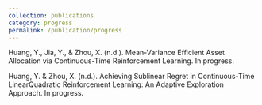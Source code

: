 ```yaml
---
collection: publications
category: progress
permalink: /publication/progress
---
```


Huang, Y., Jia, Y., & Zhou, X. (n.d.). Mean-Variance Efficient Asset Allocation via Continuous-Time Reinforcement Learning. In progress.

Huang, Y. & Zhou, X. (n.d.). Achieving Sublinear Regret in Continuous-Time LinearQuadratic Reinforcement Learning: An Adaptive Exploration Approach. In progress.
